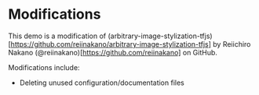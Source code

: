 # Modifications

This demo is a modification of (arbitrary-image-stylization-tfjs)[https://github.com/reiinakano/arbitrary-image-stylization-tfjs] by Reiichiro Nakano (@reiinakano)[https://github.com/reiinakano] on GitHub.

Modifications include:

- Deleting unused configuration/documentation files
